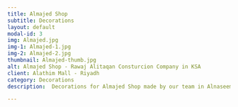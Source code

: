 ```yaml
---
title: Almajed Shop
subtitle: Decorations
layout: default
modal-id: 3
img: Almajed.jpg
img-1: Almajed-1.jpg
img-2: Almajed-2.jpg
thumbnail: Almajed-thumb.jpg
alt: Almajed Shop - Rawaj Alitaqan Consturcion Company in KSA
client: Alathim Mall - Riyadh
category: Decorations
description:  Decorations for Almajed Shop made by our team in Alnaseem Alsharqy area - Riyadh.

---
```


